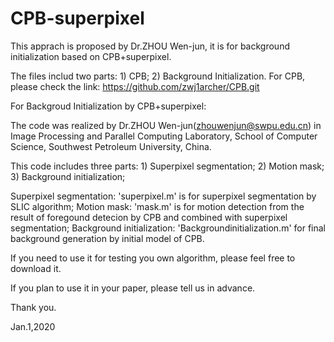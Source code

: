 # CPB-superpixel
This apprach is proposed by Dr.ZHOU Wen-jun, it is for background initialization based on CPB+superpixel.

The files includ two parts: 1) CPB; 2) Background Initialization.
For CPB, please check the link: https://github.com/zwj1archer/CPB.git

For Backgroud Initialization by CPB+superpixel:

The code was realized by Dr.ZHOU Wen-jun(zhouwenjun@swpu.edu.cn) in Image Processing and Parallel Computing Laboratory, School of Computer Science, Southwest Petroleum University, China.

This code includes three parts: 1) Superpixel segmentation; 2) Motion mask; 3) Background initialization;

Superpixel segmentation: 'superpixel.m' is for superpixel segmentation by SLIC algorithm;
Motion mask: 'mask.m' is for motion detection from the result of foregound detecion by CPB and combined with  superpixel segmentation;
Background initialization: 'Backgroundinitialization.m' for final background generation by initial model of CPB.


If you need to use it for testing you own algorithm, please feel free to download it.

If you plan to use it in your paper, please tell us in advance.

Thank you.

Jan.1,2020
